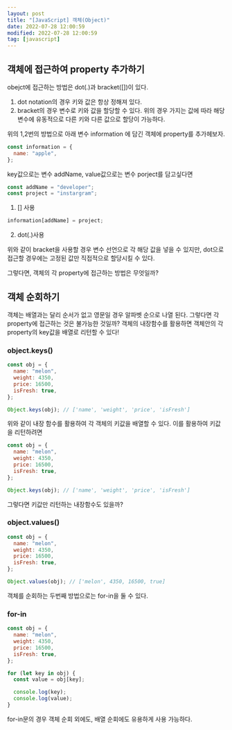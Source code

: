 ```yaml
---
layout: post
title: "[JavaScript] 객체(Object)"
date: 2022-07-28 12:00:59
modified: 2022-07-28 12:00:59
tag: [javascript]
---
```


## 객체에 접근하여 property 추가하기

obejct에 접근하는 방법은 dot(.)과 bracket([])이 있다.

1. dot notation의 경우 키와 값은 항상 정해져 있다.
2. bracket의 경우 변수로 키와 값을 할당할 수 있다. 위의 경우 가지는 값에 따라 해당 변수에 유동적으로 다른 키와 다른 값으로 할당이 가능하다.

위의 1,2번의 방법으로 아래 변수 information 에 담긴 객체에 property를 추가헤보자.

```javascript
const information = {
  name: "apple",
};
```

key값으로는 변수 addName, value값으로는 변수 porject를 담고싶다면

```javascript
const addName = "developer";
const project = "instargram";
```

1. [] 사용

```javascript
information[addName] = project;
```

2. dot(.)사용

위와 같이 bracket을 사용할 경우 변수 선언으로 각 해당 값을 넣을 수 있지만,
dot으로 접근할 경우에는 고정된 값만 직접적으로 할당시킬 수 있다.

그렇다면, 객체의 각 property에 접근하는 방법은 무엇일까?

## 객체 순회하기

객체는 배열과는 달리 순서가 없고 영문일 경우 알파벳 순으로 나열 된다.
그렇다면 각 property에 접근하는 것은 불가능한 것일까?
객체의 내장함수를 활용하면 객체안의 각 property의 key값을 배열로 리턴할 수 있다!

### object.keys()

```javascript
const obj = {
  name: "melon",
  weight: 4350,
  price: 16500,
  isFresh: true,
};

Object.keys(obj); // ['name', 'weight', 'price', 'isFresh']
```

위와 같이 내장 함수를 활용하여 각 객체의 키값을 배열할 수 있다.
이를 활용하여 키값을 리턴하려면

```javascript
const obj = {
  name: "melon",
  weight: 4350,
  price: 16500,
  isFresh: true,
};

Object.keys(obj); // ['name', 'weight', 'price', 'isFresh']
```

그렇다면 키값만 리턴하는 내장함수도 있을까?

### object.values()

```javascript
const obj = {
  name: "melon",
  weight: 4350,
  price: 16500,
  isFresh: true,
};

Object.values(obj); // ['melon', 4350, 16500, true]
```

객체를 순회하는 두번째 방법으로는 for-in을 둘 수 있다.

### for-in

```javascript
const obj = {
  name: "melon",
  weight: 4350,
  price: 16500,
  isFresh: true,
};

for (let key in obj) {
  const value = obj[key];

  console.log(key);
  console.log(value);
}
```

for-in문의 경우 객체 순회 외에도, 배열 순회에도 유용하게 사용 가능하다.
